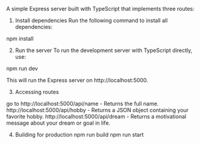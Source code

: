 A simple Express server built with TypeScript that implements three routes:

1. Install dependencies
Run the following command to install all dependencies:

npm install

2. Run the server
To run the development server with TypeScript directly, use:

npm run dev 

This will run the Express server on http://localhost:5000.

3. Accessing routes 

go to http://localhost:5000/api/name  - Returns the full name.
      http://localhost:5000/api/hobby - Returns a JSON object containing your favorite hobby.
      http://localhost:5000/api/dream - Returns a motivational message about your dream or goal in life.

4. Building for production 
    npm run build
    npm run start 

